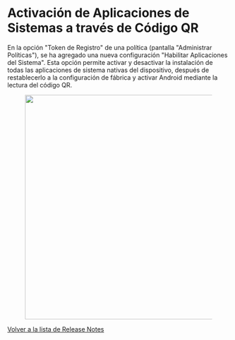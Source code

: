 # Activación de Aplicaciones de Sistemas a través de Código QR

En la opción "Token de Registro" de una política (pantalla "Administrar Políticas"), se ha agregado una nueva configuración "Habilitar Aplicaciones del Sistema". Esta opción permite activar y desactivar la instalación de todas las aplicaciones de sistema nativas del dispositivo, después de restablecerlo a la configuración de fábrica y activar Android mediante la lectura del código QR.

<figure><img src="../../../.gitbook/assets/Captura de tela 2024-04-04 133401.png" alt="" width="509"><figcaption></figcaption></figure>

[Volver a la lista de Release Notes](./)
